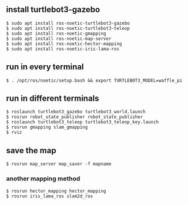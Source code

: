 ## install turtlebot3-gazebo
```
$ sudo apt install ros-noetic-turtlebot3-gazebo
$ sudo apt install ros-noetic-turtlebot3-teleop
$ sudo apt install ros-noetic-gmapping
$ sudo apt install ros-noetic-map-server
$ sudo apt install ros-noetic-hector-mapping
$ sudo apt install ros-noetic-iris-lama-ros
```

## run in every terminal
```
$ . /opt/ros/noetic/setup.bash && export TURTLEBOT3_MODEL=waffle_pi
```

## run in different terminals
```
$ roslaunch turtlebot3_gazebo turtlebot3_world.launch
$ rosrun robot_state_publisher robot_state_publisher
$ roslaunch turtlebot3_teleop turtlebot3_teleop_key.launch
$ rosrun gmapping slam_gmapping
$ rviz
```

## save the map
```
$ rosrun map_server map_saver -f mapname
``` 

### another mapping method
```
$ rosrun hector_mapping hector_mapping
$ rosrun iris_lama_ros slam2d_ros
```
